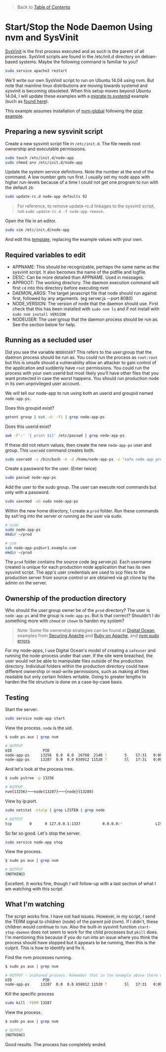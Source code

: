> Back to [Table of Contents](https://github.com/jpfluger/examples)

# Start/Stop the Node Daemon Using nvm and SysVinit

[SysVinit](https://wiki.archlinux.org/index.php/SysVinit) is the first process executed and as such is the parent of all processes. SysVinit scripts are found in the /etc/init.d directory on debian-based systems. Maybe the following command is familiar to you?

```bash
sudo service apache2 restart
```

We'll write our own SysVinit script to run on Ubuntu 14.04 using nvm. But note that mainline linux distributions are moving towards systemd and sysvinit is becoming obsoleted. When this setup moves beyond Ubuntu 14.04, I will update these examples with a [migrate to systemd](https://wiki.archlinux.org/index.php/SysVinit#Migration_to_systemd) example (such as [found here](http://java.dzone.com/articles/nodejs-production)).

This example assumes installation of [nvm-global](https://github.com/xtuple/nvm) following the [prior example](https://github.com/jpfluger/examples/blob/master/ubuntu-14.04/nvm-for-node-package-management.md).

## Preparing a new sysvinit script

Create a new sysvinit script file in `/etc/init.d`. The file needs root ownership and executable permissions.

```bash
sudo touch /etc/init.d/node-app
sudo chmod a+x /etc/init.d/node-app
```

Update the system service definitions. Note the number at the end of the command. A low number gets run first. I usually set my node apps with higher run-levels because of a time I could not get one program to run with the default `20`. 

```bash
sudo update-rc.d node-app defaults 92
```

> For reference, to remove update-rc.d linkages to the sysvinit script, run `sudo update-rc.d -f node-app remove`. 


Open the file in an editor.

```bash
sudo vim /etc/init.d/node-app
```

And edit this [template](https://github.com/jpfluger/examples/blob/master/ubuntu-14.04/sysvinit/node-app), replacing the example values with your own. 

## Required variables to edit

* APPNAME: This should be recognizable, perhaps the same name as the sysvinit script. It also becomes the name of the pidfile and logfile.
* DESC: Can be more detailed than APPNAME. Used in messages.
* APPROOT: The working directory. The daemon execution command will first `cd` into this directory before executing nvm
* DAEMON_ARGS: The target javascript file that node should run against first, followed by any arguments. (eg server.js --port 8080)
* NODE_VERSION: The version of node that the daemon should use. First check that this has been installed with `sudo nvm ls` and if not install with `sudo nvm install VERSION`
* NODEUSER: The user:group that the daemon process should be run as. See the section below for help.

## Running as a secluded user

Did you see the variable `NODEUSER`? This refers to the user:group that the daemon process should be run as. You could run the process as `root:root` but this is unsafe should a vulnerability allow an attacker to gain control of the application and suddenly have `root` permissions. You could run the process with your own userid but most likely you'll have other files that you want protected in case the worst happens. You should run production node in its own unprivileged user account.

We will tell our node-app to run using both an userid and groupid named `node-app-ps`. 

Does this groupid exist?

```bash
getent group | cut -d: -f1 | grep node-app-ps
```

Does this userid exist?

```bash
awk -F':' '{ print $1}' /etc/passwd | grep node-app-ps
```

If these did not return values, then create the new `node-app-ps` user and group. This `useradd` command creates both.


```bash
sudo useradd -s /bin/bash -m -d /home/node-app-ps -c "safe node app process" node-app-ps
```

Create a password for the user. (Enter twice)

```bash
sudo passwd node-app-ps
```

Add the user to the sudo group. The user can execute root commands but only with a password.

```bash
sudo usermod -aG sudo node-app-ps
```

Within the new home directory, I create a `prod` folder. Run these commands by ssh'ing into the server or running as the user via sudo.

```bash
# sudo
sudo node-app-ps
mkdir ~/prod

# ssh
ssh node-app-ps@svr1.example.com
mkdir ~/prod
```

The `prod` folder contains the source code (eg server.js). Each username created is unique for each production node application that has its own sysvinit script. The app's user credentials are used to scp files to the production server from source control or are obtained via git clone by the admin on the server. 

## Ownership of the production directory

Who should the user:group owner be of the `prod` directory?  The user is `node-app-ps` and the group is `node-app-ps`. But is that correct?  Shouldn't I do something more with `chmod` or `chown` to harden my system?

> Note: Some file ownership strategies can be found at [Digital Ocean](https://www.digitalocean.com/community/tutorials/how-to-use-pm2-to-setup-a-node-js-production-environment-on-an-ubuntu-vps), examples from [Securing Apache](http://www.thegeekstuff.com/2011/03/apache-hardening/) and [Ruby on Apache](http://stackoverflow.com/questions/6037286/what-permissions-are-needed-for-apache-passenger), and [nvm sudo errors](http://stackoverflow.com/questions/16151018/npm-throws-error-without-sudo).

For my node-apps, I use Digital Ocean's model of creating a `safeuser` and running the node-process under that user. If the site were breached, the user would not be able to manipulate files outside of the production directory. Individual folders within the production directory could have different ownership or read-write permissions, such as making all files readable but only certain folders writable. Going to greater lengths to harden the file structure is done on a case-by-case basis. 

## Testing

Start the server. 

```bash
sudo service node-app start
```

View the process. `node` is the uid.

```bash
$ sudo ps aux | grep nvm

# OUTPUT
UID              PID
node-app-ps     13256  0.0  0.0  26760  2140 ?        S    17:31   0:00 /bin/bash /usr/local/bin/nvm run 0.10.32 server.js
node-app-ps     13287  0.0  0.0 658912 11520 ?        Sl   17:31   0:00 /usr/local/nvm/v0.10.32/bin/node server.js
```

And let's look at the process tree.

```bash
$ sudo pstree -p 13256

# OUTPUT
nvm(13256)───node(13287)───{node}(13288)
```

View by ip:port.

```bash
sudo netstat -ntulp | grep LISTEN | grep node

# OUTPUT
tcp        0      0 127.0.0.1:1337          0.0.0.0:*               LISTEN      13287/node
```

So far so good. Let's stop the server.

```bash
sudo service node-app stop
```

View the process.

```bash
$ sudo ps aux | grep nvm

# OUTPUT
(NOTHING)
```

Excellent. It works fine, though I will follow-up with a last section of what I am watching with this script.

## What I'm watching

The script works fine. I have not had issues. However, in my script, I send the TERM signal to children (node) of the parent pid (nvm). If I didn't, these children would continue to run. Also the built-in sysvinit function `start-stop-daemon` does not seem to work for the child processes but `pkill` does. I'm mentioning this because if you do run into an issue where you think the process should have stopped but it appears to be running, then this is the culprit. This is how to identify and fix it.

Find the nvm processes running.

```bash
$ sudo ps aux | grep nvm

# OUTPUT - orphaned process. Remember that in the example above there were two records returned!
UID              PID
node-app-ps     13287  0.0  0.0 658912 11520 ?        Sl   17:31   0:00 /usr/local/nvm/v0.10.32/bin/node server.js
```

Kill the specific process

```bash
sudo kill -TERM 13287
```

View the process.

```bash
$ sudo ps aux | grep nvm

# OUTPUT
(NOTHING)
```

Good results. The process has completely ended.